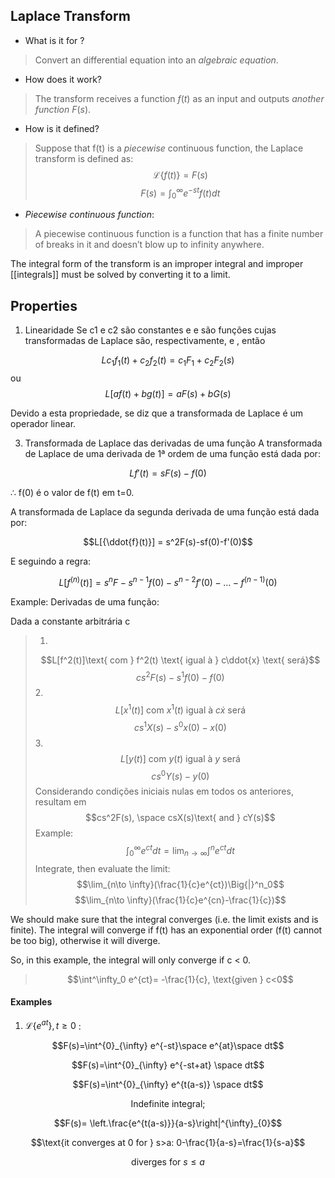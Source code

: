 
## Laplace Transform
- What is it for ?
> Convert an differential equation into an _algebraic equation_.
- How does it work?
> The transform receives a function $f(t)$ as an input and
> outputs _another function_ $F(s)$.
- How is it defined?
> Suppose that f(t) is a *piecewise* continuous function, the Laplace transform
> is defined as:
> $$\mathcal{L} \{f(t)\}=F(s)$$
> $$F(s) = \int^{\infty}_{0} e^{-st}f(t)dt$$
- *Piecewise continuous function*:
> A piecewise continuous function is a function that has a finite
> number of breaks in it and doesn’t blow up to infinity anywhere.

The integral form of the transform is an improper integral and improper
[[integrals]] must be solved by converting it to a limit.

## Properties
1) Linearidade Se c1 e c2 são constantes e e são
funções cujas transformadas de Laplace são, respectivamente,
e , então

$$ L{ c_1 f_1 (t) + c_2 f_2 (t) = c_1 F_1 + c_2 F_2 (s) } $$
ou
$$ L[af(t) + bg(t)] = aF(s)+bG(s) $$

Devido a esta propriedade, se diz que a transformada de Laplace
é um operador linear.

3) Transformada de Laplace das derivadas de uma função
A transformada de Laplace de uma derivada de 1ª ordem de
uma função está dada por:

$$ L{f'(t)} = sF(s)-f(0) $$

∴ f(0) é o valor de f(t) em t=0.

A transformada de Laplace da segunda derivada de uma
função está dada por:

$$L[{\ddot{f}(t)}] = s^2F(s)-sf(0)-f'(0)$$

E seguindo a regra:

$$L[{f^{(n)}(t)}] = s^n F - s^{n-1}f(0) - s^{n-2}f'(0) - \dots - f^{(n-1)}(0)$$

Example:
Derivadas de uma função:

Dada a constante arbitrária c

> 1.
>$$L[f^2(t)]\text{ com } f^2(t) \text{ igual à } c\ddot{x}
 \text{ será}$$
 $$cs^2F(s)-s^1f(0)-f(0)$$
> 2.
>$$L[x^1(t)]\text{ com } x^1(t) \text{ igual à } c\dot{x}
 \text{ será}$$
 $$cs^1X(s)-s^0x(0)-x(0)$$
>3. 
>$$L[y(t)]\text{ com } y(t) \text{ igual à } y
 \text{ será}$$
 $$cs^0Y(s)-y(0)$$
> Considerando condições iniciais nulas em todos os anteriores, resultam em
> $$cs^2F(s), \space csX(s)\text{ and } cY(s)$$
> Example:
> $$\int^\infty_0 e^{ct} dt = \lim_{n\to \infty}\int^n e^{ct} dt$$
> Integrate, then evaluate the limit:
> $$\lim_{n\to \infty}(\frac{1}{c}e^{ct})\Big{|}^n_0$$
> $$\lim_{n\to \infty}(\frac{1}{c}e^{cn}-\frac{1}{c})$$

We should make sure that the integral converges (i.e. the limit
exists and is finite). The integral will converge if f(t) has
an exponential order (f(t) cannot be too big), otherwise it will diverge.

So, in this example, the integral will only converge if c < 0.
> $$\int^\infty_0 e^{ct}= -\frac{1}{c}, \text{given } c<0$$


#### Examples
1. $\mathcal{L} \{e^{at}\}, t\geq 0$ :

$$F(s)=\int^{0}_{\infty} e^{-st}\space e^{at}\space dt$$

$$F(s)=\int^{0}_{\infty} e^{-st+at} \space dt$$

$$F(s)=\int^{0}_{\infty} e^{t(a-s)} \space dt$$

$$\text{Indefinite integral;}$$

$$F(s)= \left.\frac{e^{t(a-s)}}{a-s}\right|^{\infty}_{0}$$

$$\text{it converges at 0 for } s>a: 0-\frac{1}{a-s}=\frac{1}{s-a}$$

$$\text{diverges for } s\leq a$$
